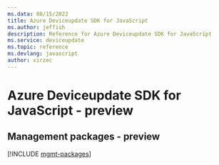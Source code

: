 ```yaml
---
ms.data: 08/15/2022
title: Azure Deviceupdate SDK for JavaScript
ms.author: jeffish
description: Reference for Azure Deviceupdate SDK for JavaScript
ms.service: deviceupdate
ms.topic: reference
ms.devlang: javascript
author: xirzec
---
```

# Azure Deviceupdate SDK for JavaScript - preview

## Management packages - preview
[!INCLUDE [mgmt-packages](deviceupdate-mgmt-index.md)]
